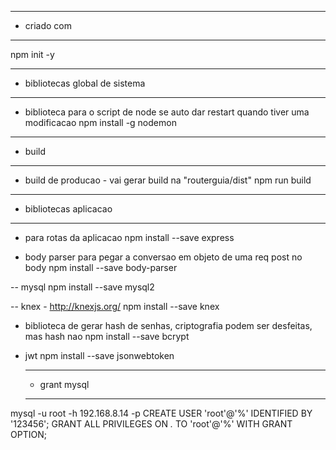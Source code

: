 --- ---------------------------------------------------
- criado com
--- ---------------------------------------------------
npm init -y

--- ---------------------------------------------------
- bibliotecas global de sistema
--- ---------------------------------------------------
- biblioteca para o script de node se auto dar restart quando tiver uma modificacao
 npm install -g nodemon 
 



 --- ---------------------------------------------------
 - build
 --- ---------------------------------------------------
- build de producao - vai gerar build na "routerguia/dist"
npm run build



 --- ---------------------------------------------------
 - bibliotecas aplicacao
 --- ---------------------------------------------------


- para rotas da aplicacao
npm install --save express

- body parser para pegar a conversao em objeto de uma req post no body
npm install --save body-parser

-- mysql
npm install --save mysql2

-- knex - http://knexjs.org/
npm install --save knex

- biblioteca de gerar hash de senhas, criptografia podem ser desfeitas, mas hash nao
npm install --save bcrypt


- jwt
npm install --save jsonwebtoken
 
 
  --- ---------------------------------------------------
  - grant mysql
  --- ---------------------------------------------------
 mysql -u root -h 192.168.8.14 -p 
 CREATE USER 'root'@'%' IDENTIFIED BY '123456';
 GRANT ALL PRIVILEGES ON *.* TO 'root'@'%' WITH GRANT OPTION;
